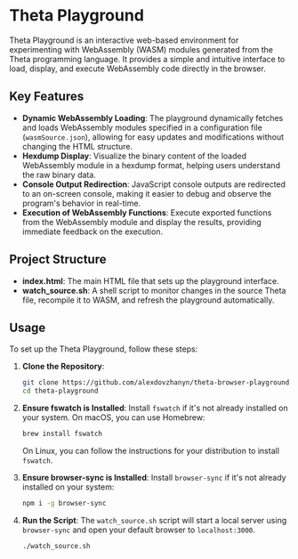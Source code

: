 # Theta Playground

Theta Playground is an interactive web-based environment for experimenting with WebAssembly (WASM) modules generated from the Theta programming language. It provides a simple and intuitive interface to load, display, and execute WebAssembly code directly in the browser.

## Key Features

- **Dynamic WebAssembly Loading**: The playground dynamically fetches and loads WebAssembly modules specified in a configuration file (`wasmSource.json`), allowing for easy updates and modifications without changing the HTML structure.
- **Hexdump Display**: Visualize the binary content of the loaded WebAssembly module in a hexdump format, helping users understand the raw binary data.
- **Console Output Redirection**: JavaScript console outputs are redirected to an on-screen console, making it easier to debug and observe the program's behavior in real-time.
- **Execution of WebAssembly Functions**: Execute exported functions from the WebAssembly module and display the results, providing immediate feedback on the execution.

## Project Structure

- **index.html**: The main HTML file that sets up the playground interface.
- **watch_source.sh**: A shell script to monitor changes in the source Theta file, recompile it to WASM, and refresh the playground automatically.

## Usage

To set up the Theta Playground, follow these steps:

1. **Clone the Repository**:
    ```sh
    git clone https://github.com/alexdovzhanyn/theta-browser-playground.git
    cd theta-playground
    ```

2. **Ensure fswatch is Installed**:
    Install `fswatch` if it's not already installed on your system. On macOS, you can use Homebrew:
    ```sh
    brew install fswatch
    ```

    On Linux, you can follow the instructions for your distribution to install `fswatch`.

3. **Ensure browser-sync is Installed**:
    Install `browser-sync` if it's not already installed on your system:
    ```sh
    npm i -g browser-sync
    ```

4. **Run the Script**:
    The `watch_source.sh` script will start a local server using `browser-sync` and open your default browser to `localhost:3000`.
    ```sh
    ./watch_source.sh
    ```
